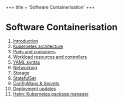 +++
title = 'Software Containerisation'
+++
# Software Containerisation
1. [Introduction](introduction)
2. [Kubernetes architecture](kubernetes-architecture)
3. [Pods and containers](pods-and-containers)
4. [Workload resources and controllers](workload-resources-and-controllers)
5. [YAML syntax](yaml-syntax)
6. [Networking](networking)
7. [Storage](storage)
8. [StatefulSet](statefulset)
9. [ConfigMaps & Secrets](configmaps-secrets)
10. [Deployment updates](deployment-updates)
11. [Helm: Kubernetes package manager](helm)
